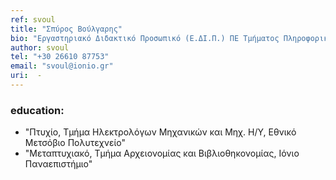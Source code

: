 ```yaml
---
ref: svoul
title: "Σπύρος Βούλγαρης"
bio: "Εργαστηριακό Διδακτικό Προσωπικό (Ε.ΔΙ.Π.) ΠΕ Τμήματος Πληροφορικής"
author: svoul
tel: "+30 26610 87753"
email: "svoul@ionio.gr"
uri:  -
---
```


### education:
  - "Πτυχίο, Τμήμα Ηλεκτρολόγων Μηχανικών και Μηχ. Η/Υ, Εθνικό Μετσόβιο Πολυτεχνείο"
  - "Μεταπτυχιακό, Τμήμα Αρχειονομίας και Βιβλιοθηκονομίας, Ιόνιο Παναεπιστήμιο"
  
  

